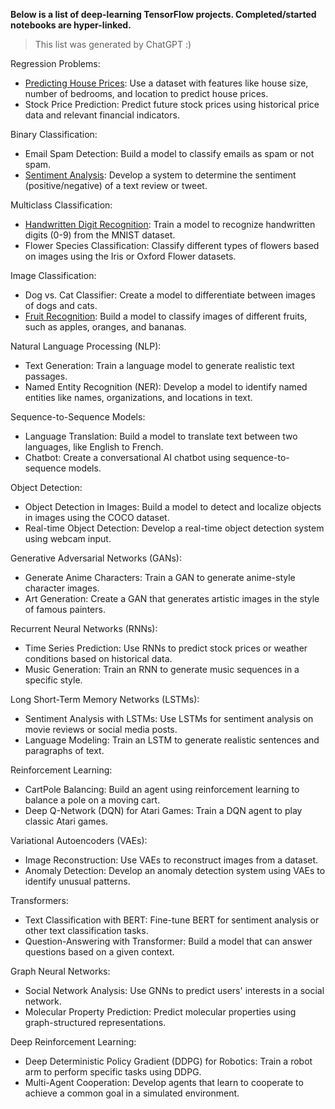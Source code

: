 **Below is a list of deep-learning TensorFlow projects. Completed/started notebooks are hyper-linked.**

> This list was generated by ChatGPT :)

Regression Problems:
* [Predicting House Prices](https://colab.research.google.com/drive/1pOWrMxB9AxT8pVWg5BZ8UH0BtpL3XewH?usp=sharing): Use a dataset with features like house size, number of bedrooms, and location to predict house prices.
* Stock Price Prediction: Predict future stock prices using historical price data and relevant financial indicators.

Binary Classification:
* Email Spam Detection: Build a model to classify emails as spam or not spam.
* [Sentiment Analysis](https://colab.research.google.com/drive/1qhB1VQHj_l2GwVMIK_NHoBfqA0EHZLqo?usp=sharing): Develop a system to determine the sentiment (positive/negative) of a text review or tweet.

Multiclass Classification:
* [Handwritten Digit Recognition](https://colab.research.google.com/drive/1731Fyk1fUM91pziB-9RSYHGPjoYqUCQJ?usp=sharing): Train a model to recognize handwritten digits (0-9) from the MNIST dataset.
* Flower Species Classification: Classify different types of flowers based on images using the Iris or Oxford Flower datasets.
  
Image Classification:
* Dog vs. Cat Classifier: Create a model to differentiate between images of dogs and cats.
* [Fruit Recognition](https://colab.research.google.com/drive/1-ar51RuiHMtSPlY-xL69oCcrIBm1VLke?usp=sharing): Build a model to classify images of different fruits, such as apples, oranges, and bananas.

Natural Language Processing (NLP):
* Text Generation: Train a language model to generate realistic text passages.
* Named Entity Recognition (NER): Develop a model to identify named entities like names, organizations, and locations in text.

Sequence-to-Sequence Models:
* Language Translation: Build a model to translate text between two languages, like English to French.
* Chatbot: Create a conversational AI chatbot using sequence-to-sequence models.

Object Detection:
* Object Detection in Images: Build a model to detect and localize objects in images using the COCO dataset.
* Real-time Object Detection: Develop a real-time object detection system using webcam input.

Generative Adversarial Networks (GANs):
* Generate Anime Characters: Train a GAN to generate anime-style character images.
* Art Generation: Create a GAN that generates artistic images in the style of famous painters.

Recurrent Neural Networks (RNNs):
* Time Series Prediction: Use RNNs to predict stock prices or weather conditions based on historical data.
* Music Generation: Train an RNN to generate music sequences in a specific style.

Long Short-Term Memory Networks (LSTMs):
* Sentiment Analysis with LSTMs: Use LSTMs for sentiment analysis on movie reviews or social media posts.
* Language Modeling: Train an LSTM to generate realistic sentences and paragraphs of text.

Reinforcement Learning:
* CartPole Balancing: Build an agent using reinforcement learning to balance a pole on a moving cart.
* Deep Q-Network (DQN) for Atari Games: Train a DQN agent to play classic Atari games.

Variational Autoencoders (VAEs):
* Image Reconstruction: Use VAEs to reconstruct images from a dataset.
* Anomaly Detection: Develop an anomaly detection system using VAEs to identify unusual patterns.

Transformers:
* Text Classification with BERT: Fine-tune BERT for sentiment analysis or other text classification tasks.
* Question-Answering with Transformer: Build a model that can answer questions based on a given context.

Graph Neural Networks:
* Social Network Analysis: Use GNNs to predict users' interests in a social network.
* Molecular Property Prediction: Predict molecular properties using graph-structured representations.

Deep Reinforcement Learning:
* Deep Deterministic Policy Gradient (DDPG) for Robotics: Train a robot arm to perform specific tasks using DDPG.
* Multi-Agent Cooperation: Develop agents that learn to cooperate to achieve a common goal in a simulated environment.
